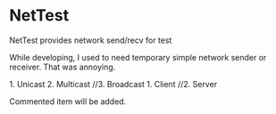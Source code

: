 # NetTest
NetTest provides network send/recv for test

While developing, I used to need temporary simple network sender or receiver. That was annoying.

<UDP>
1. Unicast
2. Multicast
//3. Broadcast

<TCP>
1. Client
//2. Server

Commented item will be added.
